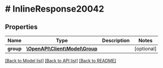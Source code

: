 # # InlineResponse20042

## Properties

Name | Type | Description | Notes
------------ | ------------- | ------------- | -------------
**group** | [**\OpenAPI\Client\Model\Group**](Group.md) |  | [optional]

[[Back to Model list]](../../README.md#models) [[Back to API list]](../../README.md#endpoints) [[Back to README]](../../README.md)
